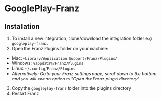 # GooglePlay-Franz

## Installation
1. To install a new integration, clone/download the integration folder e.g `googleplay-franz`.
2. Open the Franz Plugins folder on your machine:
  * Mac: `~Library/Application Support/Franz/Plugins/`
  * Windows: `%appdata%/Franz/Plugins`
  * Linux: `~/.config/Franz/Plugins`
  * _Alternatively: Go to your Franz settings page, scroll down to the bottom and you will see an option to "Open the Franz plugin directory"_
3. Copy the `googleplay-franz` folder into the plugins directory
4. Restart Franz
